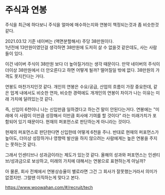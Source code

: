 # 주식과 연봉

주식을 최근에 하다보니 주식을 얼마에 매수하는지와 연봉이 책정되는것과 좀 비슷한것 같다.

2021.03.12 기준 네이버는 (액면분할해서) 주당 38만원이다.  
1년전에 13만원이였던걸 생각하면 38만원에 도저히 살 수 없을것 같은데도, 사는 사람들이 있다.

이건 네이버 주식이 38만원 보다 더 높아질거라는 생각 때문이다.
만약 네이버의 주식이 더이상 38만원에서 더 안오른다고 하면 어떻게 될까?
떨어질일 밖에 없다.
38만원의 가격도 못지킨다는 거다.

연봉도 마찬가지인것 같다.
개인의 연봉은 수요/공급, 산업의 흐름이 가장 중요한데, 같은 업계 내에서도 비슷한 연차, 비슷한 경력에도 개개인의 연봉이 차이가 나는 이유는  미래 가치에 달려있는것 같다.

즉, 신입이 6천이니 나는 신입만큼 일하겠다고 하는건 말이 안된다는거다.
연봉에는 "미래에 이 사람이 이만큼 성장해서 이만큼 회사에 기여를 할 것이다" 라는 미래가치가 포함되어 있기 때문이다.
현재의 퍼포먼스로 판단하는게 아니라는 것이다.

현재의 퍼포먼스로 판단한다면 신입한테 어떻게 6천을 주나.
반대로 현재의 퍼포먼스가 높아도, 더이상 성장하거나 영향력 발산을 하지 않으려는 사람에게는 높은 연봉을 주지는 못하는것 같다.

그래서 인센티브나 성과금이라는 제도가 있는것 같다.
올해의 성과와 퍼포먼스는 인센티브/성과금으로 보상하고,
미래의 가치에 대해서는 연봉으로 표현하는게 아닐까?

아 물론, 회사 전체에서 연봉상승율이 별로라면 그건 그 회사가 잘못했는거라서 의미가 없겠지만.
그럴땐 이직하는게 맞다고 본다.

https://www.woowahan.com/#/recruit/tech